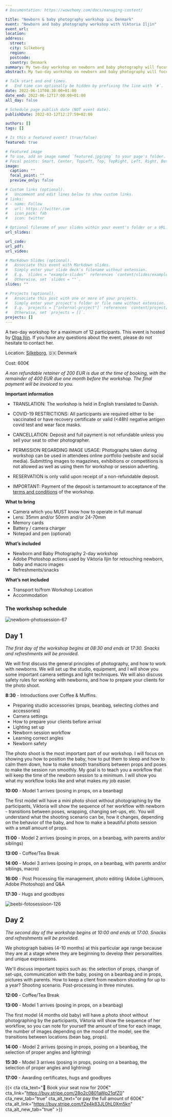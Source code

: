 ```yaml
---
# Documentation: https://wowchemy.com/docs/managing-content/

title: "Newborn & baby photography workshop 🇩🇰 Denmark"
event: "Newborn and baby photography workshop with Viktoria Iljin"
event_url:
location:
address:
  street:
  city: Silkeborg
  region:
  postcode:
  country: Denmark
summary: My two-day workshop on newborn and baby photography will focus on posing newborns, photographing babies, lighting, equipment and settings, shooting angles, wrapping, using props, editing workflows, and more. 
abstract: My two-day workshop on newborn and baby photography will focus on posing newborns, photographing babies, lighting, equipment and settings, shooting angles, wrapping, using props, editing workflows, and more. After the workshop, you will be able to plan photo sessions scenarios, perfect newborn poses, and be inspired with new ideas. You will learn how to make the most of an hour for a photo session of a baby up to one year old, with a variety of props. The workshop is suitable for both beginners and experienced photographers in this field.

# Talk start and end times.
#   End time can optionally be hidden by prefixing the line with `#`.
date: 2022-06-11T08:30:00+01:00
date_end: 2022-06-12T17:00:00+01:00
all_day: false

# Schedule page publish date (NOT event date).
publishDate: 2022-03-12T12:27:59+02:00

authors: []
tags: []

# Is this a featured event? (true/false)
featured: true

# Featured image
# To use, add an image named `featured.jpg/png` to your page's folder. 
# Focal points: Smart, Center, TopLeft, Top, TopRight, Left, Right, BottomLeft, Bottom, BottomRight.
image:
  caption: ""
  focal_point: ""
  preview_only: false

# Custom links (optional).
#   Uncomment and edit lines below to show custom links.
# links:
# - name: Follow
#   url: https://twitter.com
#   icon_pack: fab
#   icon: twitter

# Optional filename of your slides within your event's folder or a URL.
url_slides:

url_code:
url_pdf:
url_video:

# Markdown Slides (optional).
#   Associate this event with Markdown slides.
#   Simply enter your slide deck's filename without extension.
#   E.g. `slides = "example-slides"` references `content/slides/example-slides.md`.
#   Otherwise, set `slides = ""`.
slides: ""

# Projects (optional).
#   Associate this post with one or more of your projects.
#   Simply enter your project's folder or file name without extension.
#   E.g. `projects = ["internal-project"]` references `content/project/deep-learning/index.md`.
#   Otherwise, set `projects = []`.
projects: []
---
```

A two-day workshop for a maximum of 12 participants. This event is hosted by [Olga Iljin](https://www.instagram.com/newborn.iljin/). If you have any questions about the event, please do not hesitate to contact her.

Location: [Silkeborg](https://en.wikipedia.org/wiki/Silkeborg), 🇩🇰 Denmark

Cost: 600€

_A non refundable retainer of 200 EUR is due at the time of booking, with the remainder of 400 EUR due one month before the workshop. The final payment will be invoiced to you._

**Important information**

- TRANSLATION: The workshop is held in English translated to Danish. 

- COVID-19 RESTRICTIONS: All participants are required either to be vaccinated or have recovery certificate or valid (<48h) negative antigen covid test and wear face masks. 

- CANCELLATION: Deposit and full payment is not refundable unless you sell your seat to other photographer.

- PERMISSION REGARDING IMAGE USAGE: Photographs taken during workshop can be used in attendees online portfolio (website and social media). Submitting images to magazines, exhibitions or competitions is not allowed as well as using them for workshop or session adverting.

- RESERVATION is only valid upon receipt of a non-refundable deposit.

- IMPORTANT: Payment of the deposit is tantamount to acceptance of the [terms and conditions](/en/workshops-tos/) of the workshop.

**What to bring**
- Camera which you MUST know how to operate in full manual 
- Lens: 35mm and/or 50mm and/or 24-70mm 
- Memory cards
- Battery / camera charger
- Notepad and pen (optional)

**What’s included**
- Newborn and Baby Photography 2-day workshop
- Adobe Photoshop actions used by Viktoria Iljin for retouching newborn, baby and macro images
- Refreshments/snacks

**What’s not included**
- Transport to/from Workshop Location
- Accommodation

### The workshop schedule

![newborn-photosession-67](https://www.lastefoto.ee/en/project/newborn/newborn-photosession-67.jpg)

## Day 1 

_The first day of the workshop begins at 08:30 and ends at 17:30. Snacks and refreshments will be provided._

We will first discuss the general principles of photography, and how to work with newborns. We will set up the studio, equipment, and I will show you some important camera settings and light techniques. We will also discuss safety rules for working with newborns, and how to prepare your clients for the photo shoot.

**8:30** - Introductions over Coffee & Muffins. 

- Preparing studio accessories (props, beanbag, selecting clothes and accessories)
- Camera settings
- How to prepare your clients before arrival
- Lighting set up
- Newborn session workflow
- Learning correct angles
- Newborn safety

The photo shoot is the most important part of our workshop. I will focus on showing you how to position the baby, how to put them to sleep and how to calm them down, how to make smooth transitions between props and poses to make the session run smoothly. My goal is to teach you a workflow that will keep the time of the newborn session to a minimum. I will show you what my workflow looks like and what makes my job easier. 

**10:00** - Model 1 arrives (posing in props, on a beanbag)

The first model will have a mini photo shoot without photographing by the participants, Viktoria will show the sequence of her workflow with newborn - transitions between poses, wrapping, changing set-ups, etc. You will understand what the shooting scenario can be, how it changes, depending on the behavior of the baby, and how to make a beautiful photo session with a small amount of props.

**11:00** - Model 2 arrives (posing in props, on a beanbag, with parents and/or siblings)

**13:00** - Coffee/Tea Break

**14:00** - Model 3 arrives (posing in props, on a beanbag, with parents and/or siblings, macro)

**16:00** - Post Processing file management, photo editing (Adobe Lightroom, Adobe Photoshop) and Q&A 

**17:30** - Hugs and goodbyes

![beebi-fotosessioon-126](https://www.lastefoto.ee/en/project/babies/beebi-fotosessioon-126.jpg)

## Day 2

_The second day of the workshop begins at 10:00 and ends at 17:00. Snacks and refreshments will be provided._

We photograph babies (4-10 months) at this particular age range because they are at a stage where they are beginning to develop their personalities and unique expressions.

We'll discuss important topics such as: the selection of props, change of set-ups, communication with the baby, posing on a beanbag and in props, pictures with parents. How to keep a client from newborn shooting for up to a year? Shooting scenario. Post-processing in three minutes.

**12:00** - Coffee/Tea Break

**13:00** - Model 1 arrives (posing in props, on a beanbag)

The first model (4 months old baby) will have a photo shoot without photographing by the participants, Viktoria will show the sequence of her workflow, so you can note for yourself the amount of time for each image, the number of images depending on the mood of the model, see the transitions between locations (bean bag, props).

**14:00** - Model 2 arrives (posing in props, posing on a beanbag, the selection of proper angles and lightning)

**15:30** - Model 3 arrives (posing in props, posing on a beanbag, the selection of proper angles and lightning)

**17:00** - Awarding certificates, hugs and goodbyes


{{< cta cta_text="💛 Book your seat now for 200€" cta_link="https://buy.stripe.com/28o2c0801aWp21qfZ0" cta_new_tab="true" cta_alt_text="or pay the full amount of 600€" cta_alt_link="https://buy.stripe.com/fZe4k83JL0hL0Xm5kn" cta_alt_new_tab="true" >}}